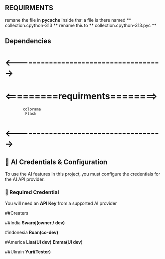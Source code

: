 ## REQUIRMENTS

remane the file in  __pycache__  inside that a file is there named ** collection.cpython-313 ** rename this to **  collection.cpython-313.pyc ** 

## Dependencies

# <------------------------------------> 
#    <=========requirments========>
            colorama 
             Flask   

# <------------------------------------>

## 🔐 AI Credentials & Configuration

To use the AI features in this project, you must configure the credentials for the AI API provider.

### 📌 Required Credential

You will need an **API Key** from a supported AI provider

##Creaters

##India 
**Swaroj(owner /  dev)**

#indonesia
**Roan(co-dev)**

#America
**Lisa(UI dev)**
**Emma(UI dev)**

##Ukrain
**Yuri(Tester)**


